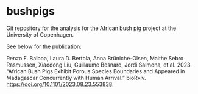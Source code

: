 # bushpigs

Git repository for the analysis for the African bush pig project at the University of Copenhagen.

See below for the publication:

Renzo F. Balboa, Laura D. Bertola, Anna Brüniche-Olsen, Malthe Sebro Rasmussen, Xiaodong Liu, Guillaume Besnard, Jordi Salmona, et al. 2023. “African Bush Pigs Exhibit Porous Species Boundaries and Appeared in Madagascar Concurrently with Human Arrival.” bioRxiv. https://doi.org/10.1101/2023.08.23.553838.
